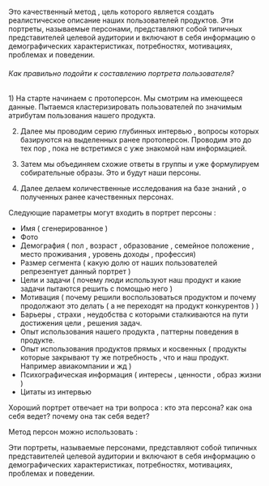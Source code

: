 Это качественный метод , цель которого является создать реалистическое описание наших пользователей продуктов. Эти портреты, называемые персонами, представляют собой типичных представителей целевой аудитории и включают в себя информацию о демографических характеристиках, потребностях, мотивациях, проблемах и поведении.

<h6>Как правильно подойти к составлению портрета пользователя? </h6>
1) На старте начинаем с протоперсон. Мы смотрим на имеющееся данные. Пытаемся кластеризировать  пользователей по значимым атрибутам пользования нашего продукта. 

2) Далее мы проводим серию глубинных интервью , вопросы которых базируются на выделенных ранее протоперсон. Проводим это до тех пор , пока не встретимся с уже знакомой нам информацией. 

3) Затем мы объединяем схожие ответы в группы и уже формулируем собирательные образы. Это и будут наши персоны. 

4) Далее делаем количественные исследования на базе знаний , о полученных ранее качественных персонах. 


Следующие параметры могут входить в портрет персоны : 
- Имя ( сгенерированное )
- Фото 
- Демография ( пол , возраст , образование , семейное положение , место проживания , уровень доходы , профессия)
- Размер сегмента ( какую долю от наших пользователей репрезентует данный портрет )
- Цели и задачи ( почему люди используют наш продукт и какие задачи пытаются решить с помощью него )
- Мотивация ( почему решили воспользоваться продуктом и почему продолжают это делать ( а не переходят на продукт конкурентов ) ) 
- Барьеры , страхи , неудобства с которыми сталкиваются на пути достижения цели , решения задач. 
- Опыт использования нашего продукта , паттерны поведения в продукте. 
- Опыт использования продуктов прямых и косвенных ( продукты которые закрывают ту же потребность , что и наш продукт. Например авиакомпании и жд )
- Психографическая информация ( интересы , ценности , образ жизни )
- Цитаты из интервью

Хороший портрет отвечает на три вопроса : кто эта персона? как она себя ведет? почему она так себя ведет? 

Метод персон можно использовать : 



Эти портреты, называемые персонами, представляют собой типичных представителей целевой аудитории и включают в себя информацию о демографических характеристиках, потребностях, мотивациях, проблемах и поведении.